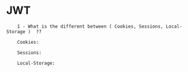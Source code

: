 #                                      JWT  
            
        1 - What is the different between ( Cookies, Sessions, Local-Storage )  ??
    
        Cookies: 
            
        Sessions:

        Local-Storage:  


